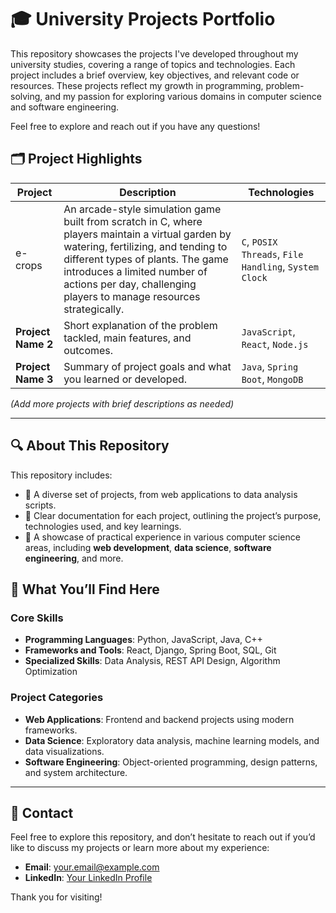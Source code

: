 # 🎓 University Projects Portfolio

This repository showcases the projects I've developed throughout my university studies, covering a range of topics and technologies. Each project includes a brief overview, key objectives, and relevant code or resources. These projects reflect my growth in programming, problem-solving, and my passion for exploring various domains in computer science and software engineering.

Feel free to explore and reach out if you have any questions!

## 🗂️ Project Highlights

| Project | Description | Technologies |
| ------- | ----------- | ------------ |
| e-crops | An arcade-style simulation game built from scratch in C, where players maintain a virtual garden by watering, fertilizing, and tending to different types of plants. The game introduces a limited number of actions per day, challenging players to manage resources strategically. | `C`, `POSIX Threads`, `File Handling`, `System Clock` |
| **Project Name 2** | Short explanation of the problem tackled, main features, and outcomes. | `JavaScript`, `React`, `Node.js` |
| **Project Name 3** | Summary of project goals and what you learned or developed. | `Java`, `Spring Boot`, `MongoDB` |

*(Add more projects with brief descriptions as needed)*

---

## 🔍 About This Repository

This repository includes:
- 📂 A diverse set of projects, from web applications to data analysis scripts.
- 📝 Clear documentation for each project, outlining the project’s purpose, technologies used, and key learnings.
- 🚀 A showcase of practical experience in various computer science areas, including **web development**, **data science**, **software engineering**, and more.

## 💼 What You’ll Find Here

### Core Skills
- **Programming Languages**: Python, JavaScript, Java, C++
- **Frameworks and Tools**: React, Django, Spring Boot, SQL, Git
- **Specialized Skills**: Data Analysis, REST API Design, Algorithm Optimization

### Project Categories
- **Web Applications**: Frontend and backend projects using modern frameworks.
- **Data Science**: Exploratory data analysis, machine learning models, and data visualizations.
- **Software Engineering**: Object-oriented programming, design patterns, and system architecture.

---

## 📧 Contact

Feel free to explore this repository, and don’t hesitate to reach out if you’d like to discuss my projects or learn more about my experience:

- **Email**: your.email@example.com
- **LinkedIn**: [Your LinkedIn Profile](https://www.linkedin.com/in/yourprofile)

Thank you for visiting!
